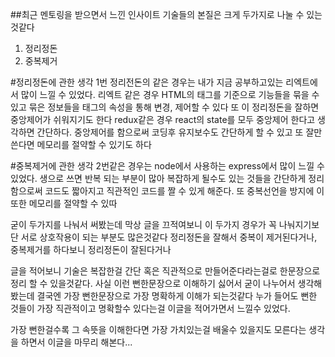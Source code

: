 ##최근 멘토링을 받으면서 느낀 인사이트
기술들의 본질은 크게 두가지로 나눌 수 있는것같다
1. 정리정돈
2. 중복제거

#정리정돈에 관한 생각
1번 정리전돈의 같은 경우는 내가 지금 공부하고있는 리엑트에서 많이 느낄 수 있었다.
리엑트 같은 경우 HTML의 태그를 기준으로 기능들을 묶을 수 있고 묶은 정보들을 태그의 속성을 통해 변경, 제어할 수 있다
또 이 정리정돈을 잘하면 중앙제어가 쉬워지기도 한다
redux같은 경우 react의 state를 모두 중앙제어 한다고 생각하면 간단하다. 중앙제어를 함으로써 코딩후 유지보수도 간단하게 할 수 있고
또 잘만 쓴다면 메모리를 절약할 수 있기도 하다

#중복제거에 관한 생각
2번같은 경우는 node에서 사용하는 express에서 많이 느낄 수 있었다. 생으로 쓰면 반복 되는 부분이 많아 복잡하게 될수도 있는 것들을 간단하게
정리함으로써 코드도 짧아지고 직관적인 코드를 짤 수 있게 해준다.
또 중복선언을 방지에 이또한 메모리를 절약할 수 있따

굳이 두가지를 나눠서 써봤는데 막상 글을 끄적여보니 이 두가지 경우가 꼭 나눠지기보단 서로 상호작용이 되는 부분도 많은것같다
정리정돈을 잘해서 중복이 제거된다거나, 중복제거를 하다보니 정리정돈이 잘된다거나 

글을 적어보니 기술은 복잡한걸 간단 혹은 직관적으로 만들어준다라는걸로 한문장으로 정리 할 수 있을것같다.
사실 이런 뻔한문장으로 이해하기 싫어서 굳이 나누어서 생각해봤는데 결국엔 가장 뻔한문장으로 가장 명확하게 이해가 되는것같다
누가 들어도 뻔한 것들이 가장 직관적이고 명확할수 있다는걸 이글을 적어가면서 느낄수 있었다.

가장 뻔한걸수록 그 속뜻을 이해한다면 가장 가치있는걸 배울수 있을지도 모른다는 생각을 하면서 이글을 마무리 해본다...
